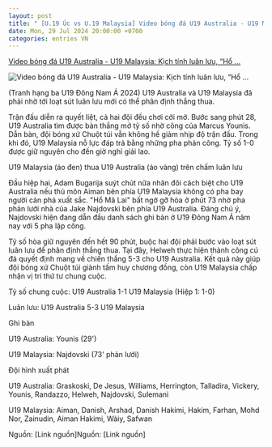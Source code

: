 ```yaml
---
layout: post
title: " [U.19 Úc vs U.19 Malaysia] Video bóng đá U19 Australia - U19 Malaysia: Kịch tính luân lưu, “Hổ ..."
date: Mon, 29 Jul 2024 20:00:00 +0700
categories: entries VN
---
```

[Video bóng đá U19 Australia - U19 Malaysia: Kịch tính luân lưu, “Hổ ...](https://www.24h.com.vn/bong-da/video-bong-da-u19-australia-u19-malaysia-kich-tinh-luan-luu-ho-ma-lai-om-han-u19-dong-nam-a-c48a1589574.html)

![Video bóng đá U19 Australia - U19 Malaysia: Kịch tính luân lưu, “Hổ ...](https://cdn.24h.com.vn/upload/3-2024/images/2024-07-29/7-1200-1722248719-811-width1200height628-watermark.jpg)

(Tranh hạng ba U19 Đông Nam Á 2024) U19 Australia và U19 Malaysia đã phải nhờ tới loạt sút luân lưu mới có thể phân định thắng thua.

Trận đấu diễn ra quyết liệt, cả hai đội đều chơi cởi mở. Bước sang phút 28, U19 Australia tìm được bàn thắng mở tỷ số nhờ công của Marcus Younis. Dẫn bàn, đội bóng xứ Chuột túi vẫn không hề giảm nhịp độ trận đấu. Trong khi đó, U19 Malaysia nỗ lực đáp trả bằng những pha phản công. Tỷ số 1-0 được giữ nguyên cho đến giờ nghỉ giải lao.

U19 Malaysia (áo đen) thua U19 Australia (áo vàng) trên chấm luân lưu

Đầu hiệp hai, Adam Bugarija suýt chút nữa nhân đôi cách biệt cho U19 Australia nếu thủ môn Aiman bên phía U19 Malaysia không có pha bay người cản phá xuất sắc. "Hổ Mã Lai" bất ngờ gỡ hòa ở phút 73 nhờ pha phản lưới nhà của Jake Najdovski bên phía U19 Australia. Đáng chú ý, Najdovski hiện đang dẫn đầu danh sách ghi bàn ở U19 Đông Nam Á năm nay với 5 pha lập công.

Tỷ số hòa giữ nguyên đến hết 90 phút, buộc hai đội phải bước vào loạt sút luân lưu để phân định thắng thua. Tại đây, Helweh thực hiện thành công cú đá quyết định mang về chiến thắng 5-3 cho U19 Australia. Kết quả này giúp đội bóng xứ Chuột túi giành tấm huy chương đồng, còn U19 Malaysia chấp nhận vị trí thứ tư chung cuộc.

Tỷ số chung cuộc: U19 Australia 1-1 U19 Malaysia (Hiệp 1: 1-0)

Luân lưu: U19 Australia 5-3 U19 Malaysia

Ghi bàn

U19 Australia: Younis (29')

U19 Malaysia: Najdovski (73' phản lưới)

Đội hình xuất phát

U19 Australia: Graskoski, De Jesus, Williams, Herrington, Talladira, Vickery, Younis, Randazzo, Helweh, Najdovski, Sulemani

U19 Malaysia: Aiman, Danish, Arshad, Danish Hakimi, Hakim, Farhan, Mohd Nor, Zainudin, Aiman Hakimi, Wàiy, Safwan

Nguồn: [Link nguồn]Nguồn: [Link nguồn]

